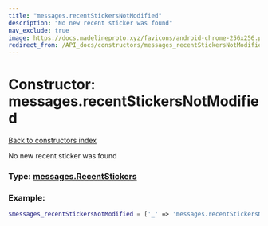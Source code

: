 ```yaml
---
title: "messages.recentStickersNotModified"
description: "No new recent sticker was found"
nav_exclude: true
image: https://docs.madelineproto.xyz/favicons/android-chrome-256x256.png
redirect_from: /API_docs/constructors/messages_recentStickersNotModified.html
---
```

# Constructor: messages.recentStickersNotModified  
[Back to constructors index](index.md)



No new recent sticker was found




### Type: [messages.RecentStickers](../types/messages.RecentStickers.md)


### Example:

```php
$messages_recentStickersNotModified = ['_' => 'messages.recentStickersNotModified'];
```  
